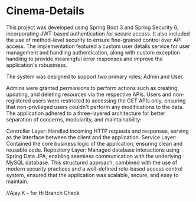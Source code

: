 # Cinema-Details
This project was developed using Spring Boot 3 and Spring Security 6, incorporating JWT-based authentication for secure access. It also included the use of method-level security to ensure fine-grained control over API access. The implementation featured a custom user details service for user management and handling authentication, along with custom exception handling to provide meaningful error responses and improve the application's robustness.

The system was designed to support two primary roles: Admin and User.

Admins were granted permissions to perform actions such as creating, updating, and deleting resources via the respective APIs.
Users and non-registered users were restricted to accessing the GET APIs only, ensuring that non-privileged users couldn't perform any modifications to the data.
The application adhered to a three-layered architecture for better separation of concerns, modularity, and maintainability:

Controller Layer: Handled incoming HTTP requests and responses, serving as the interface between the client and the application.
Service Layer: Contained the core business logic of the application, ensuring clean and reusable code.
Repository Layer: Managed database interactions using Spring Data JPA, enabling seamless communication with the underlying MySQL database.
This structured approach, combined with the use of modern security practices and a well-defined role-based access control system, ensured that the application was scalable, secure, and easy to maintain.

//Ajay.K - for Hi Branch Check
